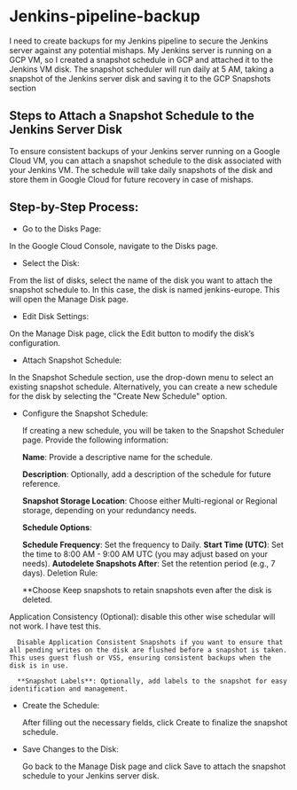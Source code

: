 # Jenkins-pipeline-backup

I need to create backups for my Jenkins pipeline to secure the Jenkins server against any potential mishaps. My Jenkins server is running on a GCP VM, so I created a snapshot schedule in GCP and attached it to the Jenkins VM disk. The snapshot scheduler will run daily at 5 AM, taking a snapshot of the Jenkins server disk and saving it to the GCP Snapshots section

## Steps to Attach a Snapshot Schedule to the Jenkins Server Disk

To ensure consistent backups of your Jenkins server running on a Google Cloud VM, you can attach a snapshot schedule to the disk associated with your Jenkins VM. The schedule will take daily snapshots of the disk and store them in Google Cloud for future recovery in case of mishaps.

Step-by-Step Process:
---------------------

-  Go to the Disks Page:


  In the Google Cloud Console, navigate to the Disks page.

-  Select the Disk:

  From the list of disks, select the name of the disk you want to attach the snapshot schedule to. In this case, the disk is named jenkins-europe. This will open the Manage Disk page.

-  Edit Disk Settings:

  On the Manage Disk page, click the Edit button to modify the disk’s configuration.

-  Attach Snapshot Schedule:

  In the Snapshot Schedule section, use the drop-down menu to select an existing snapshot schedule.
  Alternatively, you can create a new schedule for the disk by selecting the "Create New Schedule" option.

-  Configure the Snapshot Schedule:

      If creating a new schedule, you will be taken to the Snapshot Scheduler page. Provide the following information:
      
      **Name**: Provide a descriptive name for the schedule.
      
      **Description**: Optionally, add a description of the schedule for future reference.
      
      **Snapshot Storage Location**: Choose either Multi-regional or Regional storage, depending on your redundancy needs.
      
      **Schedule Options**:
      
      **Schedule Frequency**: Set the frequency to Daily.
      **Start Time (UTC)**: Set the time to 8:00 AM - 9:00 AM UTC (you may adjust based on your needs).
      **Autodelete Snapshots After**: Set the retention period (e.g., 7 days).
      Deletion Rule:
      
      **Choose Keep snapshots to retain snapshots even after the disk is deleted.
      
Application Consistency (Optional): disable this other wise schedular will not work. I have test this.
      
      Disable Application Consistent Snapshots if you want to ensure that all pending writes on the disk are flushed before a snapshot is taken. This uses guest flush or VSS, ensuring consistent backups when the disk is in use.
      
      **Snapshot Labels**: Optionally, add labels to the snapshot for easy identification and management.

-  Create the Schedule:

    After filling out the necessary fields, click Create to finalize the snapshot schedule.

-  Save Changes to the Disk:

    Go back to the Manage Disk page and click Save to attach the snapshot schedule to your Jenkins server disk.
